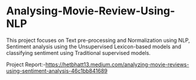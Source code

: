 # Analysing-Movie-Review-Using-NLP
This project focuses on Text pre-processing and Normalization using NLP, Sentiment analysis using the Unsupervised Lexicon-based models and classifying sentiment using Traditional supervised models.

Project Report:-https://hetbhatt13.medium.com/analyzing-movie-reviews-using-sentiment-analysis-46c1bb841689

